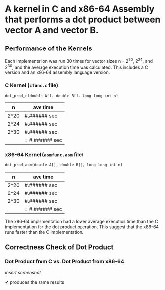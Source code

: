 # A kernel in C and x86-64 Assembly that performs a dot product between vector A and vector B.
## Performance of the Kernels
Each implementation was run 30 times for vector sizes n = 2<sup>20</sup>, 2<sup>24</sup>, and 2<sup>30</sup>, and the average execution time was calculated. This includes a C version and an x86-64 assembly language version.

### C Kernel (`cfunc.c` file)

`dot_prod_c(double A[], double B[], long long int n)`

| n    | ave time      |
|------|---------------|
| 2^20 | #.###### sec  |
| 2^24 | #.###### sec  |
| 2^30 | #.###### sec  |
|      | = #.###### sec|

### x86-64 Kernel (`asmfunc.asm` file)
`dot_prod_asm(double A[], double B[], long long int n)`

| n    | ave time      |
|------|---------------|
| 2^20 | #.###### sec  |
| 2^24 | #.###### sec  |
| 2^30 | #.###### sec  |
|      | = #.###### sec|

The x86-64 implementation had a lower average execution time than the C implementation for the dot product operation. This suggest that the x86-64 runs faster than the C implementation.

## Correctness Check of Dot Product
### Dot Product from C vs. Dot Product from x86-64
*insert screenshot*

✔ produces the same results
